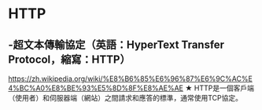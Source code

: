 # HTTP
## -超文本傳輸協定（英語：HyperText Transfer Protocol，縮寫：HTTP）
https://zh.wikipedia.org/wiki/%E8%B6%85%E6%96%87%E6%9C%AC%E4%BC%A0%E8%BE%93%E5%8D%8F%E8%AE%AE
★ HTTP是一個客戶端（使用者）和伺服器端（網站）之間請求和應答的標準，通常使用TCP協定。
